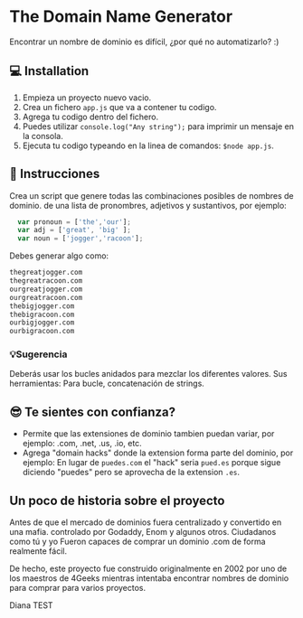 # The Domain Name Generator

Encontrar un nombre de dominio es difícil, ¿por qué no automatizarlo? :)

## 💻 Installation

1. Empieza un proyecto nuevo vacio.
2. Crea un fichero `app.js` que va a contener tu codigo.
3. Agrega tu codigo dentro del fichero.
4. Puedes utilizar `console.log("Any string");` para imprimir un mensaje en la consola.
5. Ejecuta tu codigo typeando en la linea de comandos: `$node app.js`.

## 📝 Instrucciones

Crea un script que genere todas las combinaciones posibles de nombres de dominio.
de una lista de pronombres, adjetivos y sustantivos, por ejemplo:

```js
  var pronoun = ['the','our'];
  var adj = ['great', 'big' ];
  var noun = ['jogger','racoon'];
```

Debes generar algo como:

```bash
thegreatjogger.com
thegreatracoon.com
ourgreatjogger.com
ourgreatracoon.com
thebigjogger.com
thebigracoon.com
ourbigjogger.com
ourbigracoon.com
```

### 💡Sugerencia

Deberás usar los bucles anidados para mezclar los diferentes valores.
Sus herramientas: Para bucle, concatenación de strings.

## 😎 Te sientes con confianza?

- Permite que las extensiones de dominio tambien puedan variar, por ejemplo: .com, .net, .us, .io, etc.
- Agrega "domain hacks" donde la extension forma parte del dominio, por ejemplo: En lugar de `puedes.com` el "hack" seria `pued.es` porque sigue diciendo "puedes" pero se aprovecha de la extension `.es`.

## Un poco de historia sobre el proyecto

Antes de que el mercado de dominios fuera centralizado y convertido en una mafia.
controlado por Godaddy, Enom y algunos otros. Ciudadanos como tú y yo
Fueron capaces de comprar un dominio .com de forma realmente fácil. 

De hecho, este proyecto fue construido originalmente en 2002 por uno de los maestros de 4Geeks
mientras intentaba encontrar nombres de dominio para comprar para varios proyectos.

Diana TEST

